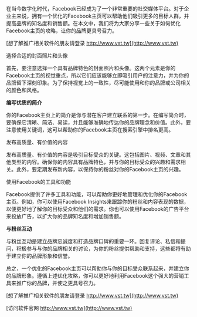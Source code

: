 在当今数字化时代，Facebook已经成为了一个非常重要的社交媒体平台。对于企业主来说，拥有一个优化的Facebook主页可以帮助他们吸引更多的目标人群，并提高品牌的知名度和销售额。在本文中，我们将为大家分享一些关于如何优化Facebook主页的攻略，让你的品牌更具号召力。

[想了解推广相关软件的朋友请登录 http://www.vst.tw](http://www.vst.tw)

选择合适的封面照片和头像

首先，要注意选择一个具有品牌特色的封面照片和头像。这两个元素是你的Facebook主页的视觉重点，所以它们应该能够立即吸引用户的注意力，并为你的品牌留下深刻印象。为了保持视觉上的一致性，尽可能使用和你的品牌或公司相关的颜色和风格。

**编写优质的简介**

你的Facebook主页上的简介是你与潜在客户建立联系的第一步。在编写简介时，要确保它清晰、简洁、易读，并且能够准确地传达你的品牌理念和价值。此外，要注意使用关键词，这可以帮助你的Facebook主页在搜索引擎中排名更高。

发布高质量、有价值的内容

发布高质量、有价值的内容是吸引目标受众的关键。这包括图片、视频、文章和其他类型的内容。确保你的内容具有品牌特色，并与你的目标受众的兴趣和需求相关。此外，要定期发布新内容，以保持你的粉丝对你的Facebook主页的兴趣。

使用Facebook的工具和功能

Facebook提供了许多工具和功能，可以帮助你更好地管理和优化你的Facebook主页。例如，你可以使用Facebook Insights来跟踪你的粉丝和内容表现的数据，以便更好地了解你的目标受众和他们的需求。你也可以使用Facebook的广告平台来投放广告，以扩大你的品牌知名度和增加销售额。

**与粉丝互动**

与粉丝互动是建立品牌忠诚度和打造品牌口碑的重要一环。回复评论、私信和提问，积极参与与你的品牌相关的讨论，为你的粉丝提供帮助和支持，这些都将有助于建立你的品牌形象和信誉。

总之，一个优化的Facebook主页可以帮助你与你的目标受众联系起来，并建立你的品牌形象。遵循上述优化攻略，你可以更好地利用Facebook这个强大的营销工具来推广你的品牌，并使之更具号召力。

[想了解推广相关软件的朋友请登录 http://www.vst.tw](http://www.vst.tw)


[访问软件官网 http://www.vst.tw](http://www.vst.tw)
